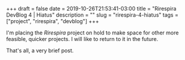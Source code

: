 +++ 
draft = false
date = 2019-10-26T21:53:41-03:00
title = "Rirespira DevBlog 4 | Hiatus"
description = ""
slug = "rirespira-4-hiatus" 
tags = ["project", "rirespira", "devblog"]
+++

I'm placing the _Rirespira_ project on hold to make space for other more feasible, quicker projects.
I will like to return to it in the future.

That's all, a very brief post.
